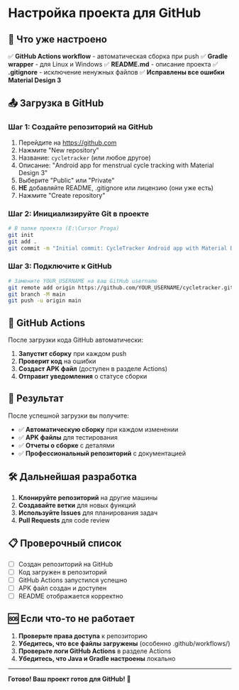 # Настройка проекта для GitHub

## 🚀 Что уже настроено

✅ **GitHub Actions workflow** - автоматическая сборка при push
✅ **Gradle wrapper** - для Linux и Windows
✅ **README.md** - описание проекта
✅ **.gitignore** - исключение ненужных файлов
✅ **Исправлены все ошибки Material Design 3**

## 📤 Загрузка в GitHub

### Шаг 1: Создайте репозиторий на GitHub

1. Перейдите на https://github.com
2. Нажмите "New repository"
3. Название: `cycletracker` (или любое другое)
4. Описание: "Android app for menstrual cycle tracking with Material Design 3"
5. Выберите "Public" или "Private"
6. **НЕ** добавляйте README, .gitignore или лицензию (они уже есть)
7. Нажмите "Create repository"

### Шаг 2: Инициализируйте Git в проекте

```bash
# В папке проекта (E:\Cursor Proga)
git init
git add .
git commit -m "Initial commit: CycleTracker Android app with Material Design 3"
```

### Шаг 3: Подключите к GitHub

```bash
# Замените YOUR_USERNAME на ваш GitHub username
git remote add origin https://github.com/YOUR_USERNAME/cycletracker.git
git branch -M main
git push -u origin main
```

## 🔄 GitHub Actions

После загрузки кода GitHub автоматически:

1. **Запустит сборку** при каждом push
2. **Проверит код** на ошибки
3. **Создаст APK файл** (доступен в разделе Actions)
4. **Отправит уведомления** о статусе сборки

## 📱 Результат

После успешной загрузки вы получите:

- ✅ **Автоматическую сборку** при каждом изменении
- ✅ **APK файлы** для тестирования
- ✅ **Отчеты о сборке** с деталями
- ✅ **Профессиональный репозиторий** с документацией

## 🛠 Дальнейшая разработка

1. **Клонируйте репозиторий** на другие машины
2. **Создавайте ветки** для новых функций
3. **Используйте Issues** для планирования задач
4. **Pull Requests** для code review

## 📋 Проверочный список

- [ ] Создан репозиторий на GitHub
- [ ] Код загружен в репозиторий
- [ ] GitHub Actions запустился успешно
- [ ] APK файл создан и доступен
- [ ] README отображается корректно

## 🆘 Если что-то не работает

1. **Проверьте права доступа** к репозиторию
2. **Убедитесь, что все файлы загружены** (особенно .github/workflows/)
3. **Проверьте логи GitHub Actions** в разделе Actions
4. **Убедитесь, что Java и Gradle настроены** локально

---

**Готово! Ваш проект готов для GitHub! 🎉**
